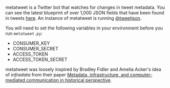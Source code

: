 metatweet is a Twitter bot that watches for changes in tweet metadata.  You can
see the latest blueprint of over 1,000 JSON fields that have been found in
tweets [here](https://github.com/edsu/metatweet/blob/master/blueprint.json). An
instance of metatweet is running [@tweetjson](https://twitter.com/tweetjson).

You will need to set the following variables in your environment before you run
`metatweet.py`:

* CONSUMER\_KEY
* CONSUMER\_SECRET
* ACCESS\_TOKEN
* ACCESS\_TOKEN\_SECRET

metatweet was loosely inspired by Bradley Fidler and Amelia Acker's idea of
*infradata* from their paper [Metadata, infrastructure, and computer-mediated
communication in historical perspective](https://dx.doi.org/10.1002/asi.23660).

